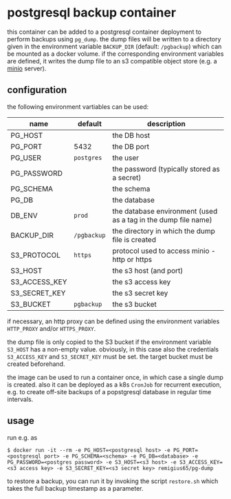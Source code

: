 
postgresql backup container
===========================

this container can be added to a postgresql container deployment to perform backups using `pg_dump`.
the dump files will be written to a directory given in the environment variable `BACKUP_DIR`
(default: `/pgbackup`) which can be mounted as a docker volume. if the corresponding environment variables
are defined, it writes the dump file to an s3 compatible object store (e.g. a [minio](https://www.minio.io/) server).

configuration
-------------

the following environment vartiables can be used:

| name | default | description |
|---|---|---|
| PG_HOST | | the DB host |
| PG_PORT | 5432 | the DB port |
| PG_USER | `postgres` | the user |
| PG_PASSWORD | | the password (typically stored as a secret) |
| PG_SCHEMA | | the schema |
| PG_DB | | the database |
| DB_ENV | `prod` | the database environment (used as a tag in the dump file name) |
| BACKUP_DIR | `/pgbackup` | the directory in which the dump file is created |
| S3_PROTOCOL | `https` | protocol used to access minio - http or https |
| S3_HOST | | the s3 host (and port) |
| S3_ACCESS_KEY | | the s3 access key |
| S3_SECRET_KEY | | the s3 secret key |
| S3_BUCKET | `pgbackup` | the s3 bucket |

if necessary, an http proxy can be defined using the environment variables `HTTP_PROXY` and/or `HTTPS_PROXY`.

the dump file is only copied to the S3 bucket if the environment variable `S3_HOST` has a non-empty value. obviously,
in this case also the credentials `S3_ACCESS_KEY` and `S3_SECRET_KEY` must be set. the target bucket must be created
beforehand.

the image can be used to run a container once, in which case a single dump is created. also it can be deployed as a k8s `CronJob`
for recurrent execution, e.g. to create off-site backups of a popstgresql database in regular time intervals.

usage
-----

run e.g. as

```
$ docker run -it --rm -e PG_HOST=<postgresql host> -e PG_PORT=<postgresql port> -e PG_SCHEMA=<schema> -e PG_DB=<database> -e PG_PASSWORD=<postgres password> -e S3_HOST=<s3 host> -e S3_ACCESS_KEY=<s3 access key> -e S3_SECRET_KEY=<s3 secret key> remigius65/pg-dump
```

to restore a backup, you can run it by invoking the script `restore.sh` which takes the full backup timestamp as a parameter.
